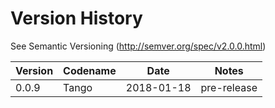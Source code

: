 # Version History

See Semantic Versioning (http://semver.org/spec/v2.0.0.html)

|Version|Codename|Date|Notes|
|---|---|---|---|
|0.0.9|Tango|2018-01-18|pre-release|